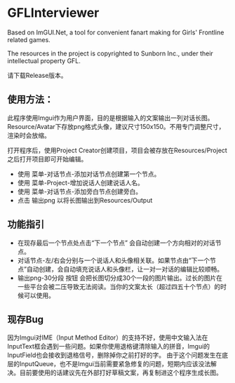 # GFLInterviewer
Based on ImGUI.Net, a tool for convenient fanart making for Girls' Frontline related games.

The resources in the project is copyrighted to Sunborn Inc., under their intellectual property GFL.

请下载Release版本。

## 使用方法：
此程序使用Imgui作为用户界面，目的是根据输入的文案输出一列对话长图。
Resource/Avatar下存放png格式头像，建议尺寸150x150。不用专门调整尺寸，渲染时会放缩。

打开程序后，使用Project Creator创建项目，项目会被存放在Resources/Project
之后打开项目即可开始编辑。

- 使用 菜单-对话节点-添加对话节点创建第一个节点。
- 使用 菜单-Project-增加说话人创建说话人名。
- 使用 菜单-对话节点-添加旁白节点创建旁白。
- 点击 输出png 以将长图输出到Resources/Output

## 功能指引
- 在现存最后一个节点处点击“下一个节点” 会自动创建一个方向相对的对话节点。
- 对话节点-左/右会分别与一个说话人和头像相关联。如果节点由“下一个节点”自动创建，会自动填充说话人和头像栏，让一对一对话的编辑比较顺畅。
- 输出png-30分段 按钮 会把长图切分成30个一段的图片输出。过长的图片在一些平台会被二压导致无法阅读。当你的文案太长（超过四五十个节点）的时候可以使用。

## 现存Bug
因为Imgui对IME（Input Method Editor）的支持不好，使用中文输入法在InputText框会遇到一些问题。如果你使用退格键清除输入的拼音，Imgui的InputField也会接收到退格信号，删除掉你之前打好的字。
由于这个问题发生在底层的InputQueue，也不是Imgui当前需要紧急修复的问题，短期内应该没法解决。目前要使用的话建议先在外部打好草稿文案，再复制进这个程序生成长图。
